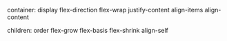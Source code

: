 container:
display
flex-direction
flex-wrap
justify-content
align-items
align-content

children:
order
flex-grow
flex-basis
flex-shrink
align-self
